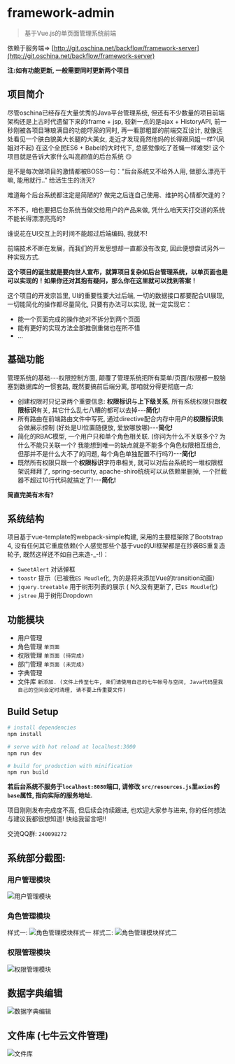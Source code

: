 # framework-admin

> 基于Vue.js的单页面管理系统前端

依赖于服务端=> [http://git.oschina.net/backflow/framework-server](http://git.oschina.net/backflow/framework-server)

**注:如有功能更新, 一般需要同时更新两个项目**

## 项目简介
尽管oschina已经存在大量优秀的Java平台管理系统, 但还有不少数量的项目前端架构还是上古时代遗留下来的iframe + jsp, 较新一点的是ajax + HistoryAPI, 前一秒刚被各项目琳琅满目的功能吓尿的同时, 再一看那粗鄙的前端交互设计, 就像远处看见一个肤白貌美大长腿的大美女, 走近才发现竟然他妈的长得跟凤姐一样?(凤姐对不起) 在这个全民ES6 + Babel的大时代下, 总感觉像吃了苍蝇一样难受! 这个项目就是告诉大家什么叫高颜值的后台系统 :smirk: 

是不是每次做项目的激情都被BOSS一句："后台系统又不给外人用, 做那么漂亮干嘛, 能用就行.." 给活生生的浇灭?

难道每个后台系统都注定是简陋的? 做完之后连自己使用、维护的心情都欠逢的？

不不不，咱也要把后台系统当做交给用户的产品来做, 凭什么咱天天打交道的系统不能长得漂漂亮亮的?

谁说花在UI交互上的时间不能超过后端编码, 我就不!

前端技术不断在发展，而我们的开发思想却一直都没有改变, 因此便想尝试另外一种实现方式.

**这个项目的诞生就是要向世人宣布，就算项目复杂如后台管理系统，以单页面也是可以实现的！如果你还对其抱有疑问，那么你在这里就可以找到答案！**

这个项目的开发宗旨里, UI的重要性要大过后端, 一切的数据接口都要配合UI展现, 一切能简化的操作都尽量简化, 只要有办法可以实现, 就一定实现它：
- 能一个页面完成的操作绝对不拆分到两个页面
- 能有更好的实现方法全部推倒重做也在所不惜
- ...

## 基础功能
管理系统的基础---权限控制方面, 颠覆了管理系统把所有菜单/页面/权限都一股脑塞到数据库的一惯套路, 既然要搞前后端分离, 那咱就分得更彻底一点:
- 创建权限时只记录两个重要信息:  **权限标识**与**上下级关系**, 所有系统权限只跟**权限标识**有关, 其它什么乱七八糟的都可以去掉---**简化!**
- 所有路由在前端路由文件中写死, 通过directive配合内存中用户的**权限标识**集合做展示控制 (好处是UI位置随便放, 爱放哪放哪)---**简化!**
- 简化的RBAC模型, 一个用户只和单个角色相关联. (你问为什么不关联多个? 为什么不能只关联一个? 我能想到唯一的缺点就是不能多个角色权限相互组合, 但那并不是什么大不了的问题, 每个角色单独配置不行吗?)---**简化!**
- 既然所有权限只跟一个**权限标识**字符串相关, 就可以对后台系统的一堆权限框架说拜拜了, spring-security, apache-shiro统统可以从依赖里删掉, 一个拦截器不超过10行代码就搞定了!---**简化!**

**简直完美有木有?**

## 系统结构
项目基于vue-template的webpack-simple构建, 采用的主要框架除了Bootstrap 4, 没有任何其它重度依赖(个人感觉那些个基于vue的UI框架都是在抄袭BS重复造轮子, 既然这样还不如自己来造-_-!)：
- `SweetAlert` 对话弹框
- `toastr` 提示（已被我`ES Moudle`化, 为的是将来添加Vue的transition动画）
- `jquery.treetable` 用于树形列表的展示 ( N久没有更新了, 已`ES Moudle`化)
- `jstree` 用于树形Dropdown

## 功能模块
- 用户管理
- 角色管理 `单页面`
- 权限管理 `单页面 (待完成)`
- 部门管理 `单页面 (未完成)`
- 字典管理
- 文件库 `新添加. (文件上传至七牛, 亲们请使用自己的七牛帐号与空间, Java代码里我自己的空间会定时清理, 请不要上传重要文件)`


## Build Setup
``` bash
# install dependencies
npm install

# serve with hot reload at localhost:3000
npm run dev

# build for production with minification
npm run build
```

**若后台系统不服务于`localhost:8080`端口, 请修改 `src/resources.js`里`axios`的`base`属性, 指向实际的服务地址.**

项目刚刚发布完成度不高, 但后续会持续跟进, 也欢迎大家参与进来, 你的任何想法与建议我都很想知道! 快给我留言吧!!

交流QQ群: `240098272`

## 系统部分截图:
### 用户管理模块
![用户管理模块](https://git.oschina.net/uploads/images/2017/0605/232551_89aebc2d_10015.png "用户管理模块")
### 角色管理模块
样式一:
![角色管理模块样式一](https://git.oschina.net/uploads/images/2017/0611/071351_f942eb3d_10015.png "角色管理模块样式一")
样式二:
![角色管理模块样式二](https://git.oschina.net/uploads/images/2017/0611/023736_fa5a296d_10015.png "角色管理模块样式二")
### 权限管理模块
![权限管理模块](https://git.oschina.net/uploads/images/2017/0613/154532_01f3333e_10015.png "权限管理模块")
## 数据字典编辑
![数据字典编辑](https://git.oschina.net/uploads/images/2017/0605/231916_050ce004_10015.png "数据字典编辑")
## 文件库 (七牛云文件管理)
![文件库](https://git.oschina.net/uploads/images/2017/0625/124755_7fa49fab_10015.png "文件库")